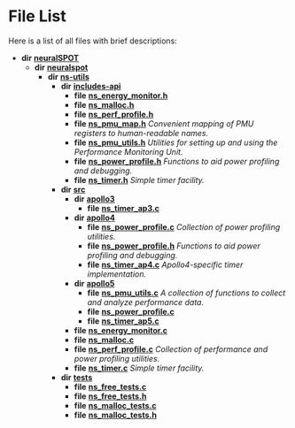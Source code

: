 
# File List

Here is a list of all files with brief descriptions:


* **dir** [**neuralSPOT**](dir_75594cce7c7773aa3cb253214bf56510.md)     
    * **dir** [**neuralspot**](dir_b737d82f35ec218ac5a7ef4105db9c0e.md)     
        * **dir** [**ns-utils**](dir_8caed56d1b8d43fb57ec0577c38aa59e.md)     
            * **dir** [**includes-api**](dir_0f796f8be3b51b94a477512418b4fa0e.md)     
                * **file** [**ns\_energy\_monitor.h**](ns__energy__monitor_8h.md)     
                * **file** [**ns\_malloc.h**](ns__malloc_8h.md)     
                * **file** [**ns\_perf\_profile.h**](ns__perf__profile_8h.md)     
                * **file** [**ns\_pmu\_map.h**](ns__pmu__map_8h.md) _Convenient mapping of PMU registers to human-readable names._     
                * **file** [**ns\_pmu\_utils.h**](ns__pmu__utils_8h.md) _Utilities for setting up and using the Performance Monitoring Unit._     
                * **file** [**ns\_power\_profile.h**](includes-api_2ns__power__profile_8h.md) _Functions to aid power profiling and debugging._     
                * **file** [**ns\_timer.h**](ns__timer_8h.md) _Simple timer facility._     
            * **dir** [**src**](dir_5922fa0bec7bd191dd0e3ff5da447491.md)     
                * **dir** [**apollo3**](dir_707bd67c77e0cdcc384b3fcaae8a053a.md)     
                    * **file** [**ns\_timer\_ap3.c**](ns__timer__ap3_8c.md)     
                * **dir** [**apollo4**](dir_f4b6e016fb89d71f6ddac0c53471985d.md)     
                    * **file** [**ns\_power\_profile.c**](apollo4_2ns__power__profile_8c.md) _Collection of power profiling utilities._     
                    * **file** [**ns\_power\_profile.h**](src_2apollo4_2ns__power__profile_8h.md) _Functions to aid power profiling and debugging._     
                    * **file** [**ns\_timer\_ap4.c**](ns__timer__ap4_8c.md) _Apollo4-specific timer implementation._     
                * **dir** [**apollo5**](dir_4b586f9555feab2a00d1b63aa502548f.md)     
                    * **file** [**ns\_pmu\_utils.c**](ns__pmu__utils_8c.md) _A collection of functions to collect and analyze performance data._     
                    * **file** [**ns\_power\_profile.c**](apollo5_2ns__power__profile_8c.md)     
                    * **file** [**ns\_timer\_ap5.c**](ns__timer__ap5_8c.md)     
                * **file** [**ns\_energy\_monitor.c**](ns__energy__monitor_8c.md)     
                * **file** [**ns\_malloc.c**](ns__malloc_8c.md)     
                * **file** [**ns\_perf\_profile.c**](ns__perf__profile_8c.md) _Collection of performance and power profiling utilities._     
                * **file** [**ns\_timer.c**](ns__timer_8c.md) _Simple timer facility._     
            * **dir** [**tests**](dir_62cfc4ab5fe382f357338287112ab49a.md)     
                * **file** [**ns\_free\_tests.c**](ns__free__tests_8c.md)     
                * **file** [**ns\_free\_tests.h**](ns__free__tests_8h.md)     
                * **file** [**ns\_malloc\_tests.c**](ns__malloc__tests_8c.md)     
                * **file** [**ns\_malloc\_tests.h**](ns__malloc__tests_8h.md)     

